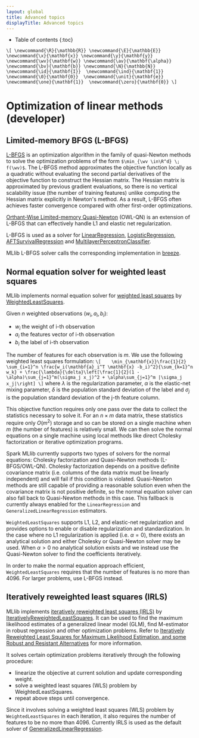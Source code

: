 ```yaml
---
layout: global
title: Advanced topics
displayTitle: Advanced topics
---
```


* Table of contents
{:toc}

`\[
\newcommand{\R}{\mathbb{R}}
\newcommand{\E}{\mathbb{E}} 
\newcommand{\x}{\mathbf{x}}
\newcommand{\y}{\mathbf{y}}
\newcommand{\wv}{\mathbf{w}}
\newcommand{\av}{\mathbf{\alpha}}
\newcommand{\bv}{\mathbf{b}}
\newcommand{\N}{\mathbb{N}}
\newcommand{\id}{\mathbf{I}} 
\newcommand{\ind}{\mathbf{1}} 
\newcommand{\0}{\mathbf{0}} 
\newcommand{\unit}{\mathbf{e}} 
\newcommand{\one}{\mathbf{1}} 
\newcommand{\zero}{\mathbf{0}}
\]`

# Optimization of linear methods (developer)

## Limited-memory BFGS (L-BFGS)
[L-BFGS](http://en.wikipedia.org/wiki/Limited-memory_BFGS) is an optimization 
algorithm in the family of quasi-Newton methods to solve the optimization problems of the form 
`$\min_{\wv \in\R^d} \; f(\wv)$`. The L-BFGS method approximates the objective function locally as a 
quadratic without evaluating the second partial derivatives of the objective function to construct the 
Hessian matrix. The Hessian matrix is approximated by previous gradient evaluations, so there is no 
vertical scalability issue (the number of training features) unlike computing the Hessian matrix 
explicitly in Newton's method. As a result, L-BFGS often achieves faster convergence compared with 
other first-order optimizations.

[Orthant-Wise Limited-memory
Quasi-Newton](http://research-srv.microsoft.com/en-us/um/people/jfgao/paper/icml07scalable.pdf)
(OWL-QN) is an extension of L-BFGS that can effectively handle L1 and elastic net regularization.

L-BFGS is used as a solver for [LinearRegression](api/scala/index.html#org.apache.spark.ml.regression.LinearRegression),
[LogisticRegression](api/scala/index.html#org.apache.spark.ml.classification.LogisticRegression),
[AFTSurvivalRegression](api/scala/index.html#org.apache.spark.ml.regression.AFTSurvivalRegression)
and [MultilayerPerceptronClassifier](api/scala/index.html#org.apache.spark.ml.classification.MultilayerPerceptronClassifier).

MLlib L-BFGS solver calls the corresponding implementation in [breeze](https://github.com/scalanlp/breeze/blob/master/math/src/main/scala/breeze/optimize/LBFGS.scala).

## Normal equation solver for weighted least squares

MLlib implements normal equation solver for [weighted least squares](https://en.wikipedia.org/wiki/Least_squares#Weighted_least_squares) by [WeightedLeastSquares]({{site.SPARK_GITHUB_URL}}/blob/v{{site.SPARK_VERSION_SHORT}}/mllib/src/main/scala/org/apache/spark/ml/optim/WeightedLeastSquares.scala).

Given $n$ weighted observations $(w_i, a_i, b_i)$:

* $w_i$ the weight of i-th observation
* $a_i$ the features vector of i-th observation
* $b_i$ the label of i-th observation

The number of features for each observation is $m$. We use the following weighted least squares formulation:
`\[   
\min_{\mathbf{x}}\frac{1}{2} \sum_{i=1}^n \frac{w_i(\mathbf{a}_i^T \mathbf{x} -b_i)^2}{\sum_{k=1}^n w_k} + \frac{\lambda}{\delta}\left[\frac{1}{2}(1 - \alpha)\sum_{j=1}^m(\sigma_j x_j)^2 + \alpha\sum_{j=1}^m |\sigma_j x_j|\right]
\]`
where $\lambda$ is the regularization parameter, $\alpha$ is the elastic-net mixing parameter, $\delta$ is the population standard deviation of the label
and $\sigma_j$ is the population standard deviation of the j-th feature column.

This objective function requires only one pass over the data to collect the statistics necessary to solve it. For an
$n \times m$ data matrix, these statistics require only $O(m^2)$ storage and so can be stored on a single machine when $m$ (the number of features) is
relatively small. We can then solve the normal equations on a single machine using local methods like direct Cholesky factorization or iterative optimization programs.

Spark MLlib currently supports two types of solvers for the normal equations: Cholesky factorization and Quasi-Newton methods (L-BFGS/OWL-QN). Cholesky factorization
depends on a positive definite covariance matrix (i.e. columns of the data matrix must be linearly independent) and will fail if this condition is violated. Quasi-Newton methods
are still capable of providing a reasonable solution even when the covariance matrix is not positive definite, so the normal equation solver can also fall back to 
Quasi-Newton methods in this case. This fallback is currently always enabled for the `LinearRegression` and `GeneralizedLinearRegression` estimators.

`WeightedLeastSquares` supports L1, L2, and elastic-net regularization and provides options to enable or disable regularization and standardization. In the case where no 
L1 regularization is applied (i.e. $\alpha = 0$), there exists an analytical solution and either Cholesky or Quasi-Newton solver may be used. When $\alpha > 0$ no analytical 
solution exists and we instead use the Quasi-Newton solver to find the coefficients iteratively. 

In order to make the normal equation approach efficient, `WeightedLeastSquares` requires that the number of features is no more than 4096. For larger problems, use L-BFGS instead.

## Iteratively reweighted least squares (IRLS)

MLlib implements [iteratively reweighted least squares (IRLS)](https://en.wikipedia.org/wiki/Iteratively_reweighted_least_squares) by [IterativelyReweightedLeastSquares]({{site.SPARK_GITHUB_URL}}/blob/v{{site.SPARK_VERSION_SHORT}}/mllib/src/main/scala/org/apache/spark/ml/optim/IterativelyReweightedLeastSquares.scala).
It can be used to find the maximum likelihood estimates of a generalized linear model (GLM), find M-estimator in robust regression and other optimization problems.
Refer to [Iteratively Reweighted Least Squares for Maximum Likelihood Estimation, and some Robust and Resistant Alternatives](http://www.jstor.org/stable/2345503) for more information.

It solves certain optimization problems iteratively through the following procedure:

* linearize the objective at current solution and update corresponding weight.
* solve a weighted least squares (WLS) problem by WeightedLeastSquares.
* repeat above steps until convergence.

Since it involves solving a weighted least squares (WLS) problem by `WeightedLeastSquares` in each iteration,
it also requires the number of features to be no more than 4096.
Currently IRLS is used as the default solver of [GeneralizedLinearRegression](api/scala/index.html#org.apache.spark.ml.regression.GeneralizedLinearRegression).
